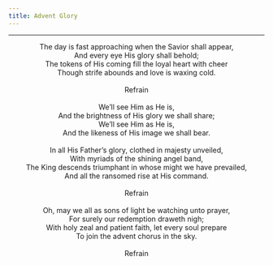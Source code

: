 ```yaml
---
title: Advent Glory
---
```


---
<center>
The day is fast approaching when the Savior shall appear,<br/>
And every eye His glory shall behold;<br/>
The tokens of His coming fill the loyal heart with cheer<br/>
Though strife abounds and love is waxing cold.<br/>
<br/>
Refrain<br/>
<br/>
We’ll see Him as He is,<br/>
And the brightness of His glory we shall share;<br/>
We’ll see Him as He is,<br/>
And the likeness of His image we shall bear.<br/>
<br/>
In all His Father’s glory, clothed in majesty unveiled,<br/>
With myriads of the shining angel band,<br/>
The King descends triumphant in whose might we have prevailed,<br/>
And all the ransomed rise at His command.<br/>
<br/>
Refrain<br/>
<br/>
Oh, may we all as sons of light be watching unto prayer,<br/>
For surely our redemption draweth nigh;<br/>
With holy zeal and patient faith, let every soul prepare<br/>
To join the advent chorus in the sky.<br/>
<br/>
Refrain
</center>